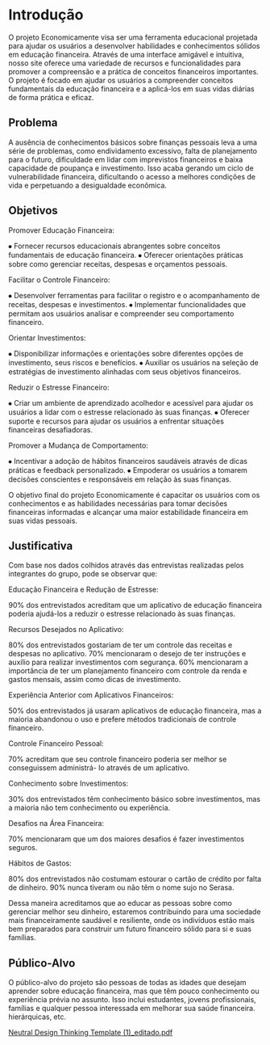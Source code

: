 # Introdução

O projeto Economicamente visa ser uma ferramenta educacional projetada para ajudar os usuários a desenvolver habilidades e conhecimentos sólidos em educação financeira. Através de uma interface amigável e intuitiva, nosso site oferece uma variedade de recursos e funcionalidades para promover a compreensão e a prática de conceitos financeiros importantes.
O projeto é focado em ajudar os usuários a compreender conceitos fundamentais da educação financeira e a aplicá-los em suas vidas diárias de forma prática e eficaz.

## Problema
A ausência de conhecimentos básicos sobre finanças pessoais leva a uma série de problemas, como endividamento excessivo, falta de planejamento para o futuro, dificuldade em lidar com imprevistos financeiros e baixa capacidade de poupança e investimento.
Isso acaba gerando um ciclo de vulnerabilidade financeira, dificultando o acesso a melhores condições de vida e perpetuando a desigualdade econômica.

## Objetivos

Promover Educação Financeira:

⦁ Fornecer recursos educacionais abrangentes sobre conceitos fundamentais de educação financeira.
⦁ Oferecer orientações práticas sobre como gerenciar receitas, despesas e orçamentos pessoais.

Facilitar o Controle Financeiro:

⦁ Desenvolver ferramentas para facilitar o registro e o acompanhamento de receitas, despesas e investimentos.
⦁ Implementar funcionalidades que permitam aos usuários analisar e compreender seu comportamento financeiro.

Orientar Investimentos:

⦁ Disponibilizar informações e orientações sobre diferentes opções de investimento, seus riscos e benefícios.
⦁ Auxiliar os usuários na seleção de estratégias de investimento alinhadas com seus objetivos financeiros.

Reduzir o Estresse Financeiro:

⦁ Criar um ambiente de aprendizado acolhedor e acessível para ajudar os usuários a lidar com o estresse relacionado às suas finanças.
⦁ Oferecer suporte e recursos para ajudar os usuários a enfrentar situações financeiras desafiadoras.

Promover a Mudança de Comportamento:

⦁ Incentivar a adoção de hábitos financeiros saudáveis através de dicas práticas e feedback personalizado.
⦁ Empoderar os usuários a tomarem decisões conscientes e responsáveis em relação às suas finanças.

O objetivo final do projeto Economicamente é capacitar os usuários com os conhecimentos e as habilidades necessárias para tomar decisões financeiras informadas e alcançar uma maior estabilidade financeira em suas vidas pessoais.

## Justificativa

Com base nos dados colhidos através das entrevistas realizadas pelos integrantes do grupo, pode se observar que:

Educação Financeira e Redução de Estresse:

90% dos entrevistados acreditam que um aplicativo de educação financeira poderia ajudá-los a reduzir o estresse relacionado às suas finanças.

Recursos Desejados no Aplicativo:

80% dos entrevistados gostariam de ter um controle das receitas e despesas no aplicativo.
70% mencionaram o desejo de ter instruções e auxílio para realizar investimentos com segurança.
60% mencionaram a importância de ter um planejamento financeiro com controle da renda e gastos mensais, assim como dicas de investimento.

Experiência Anterior com Aplicativos Financeiros:

50% dos entrevistados já usaram aplicativos de educação financeira, mas a maioria abandonou o uso e prefere métodos tradicionais de controle financeiro.

Controle Financeiro Pessoal:

70% acreditam que seu controle financeiro poderia ser melhor se conseguissem administrá- lo através de um aplicativo.

Conhecimento sobre Investimentos:

30% dos entrevistados têm conhecimento básico sobre investimentos, mas a maioria não tem conhecimento ou experiência.

Desafios na Área Financeira:

70% mencionaram que um dos maiores desafios é fazer investimentos seguros.

Hábitos de Gastos:

80% dos entrevistados não costumam estourar o cartão de crédito por falta de dinheiro.
90% nunca tiveram ou não têm o nome sujo no Serasa.

Dessa maneira acreditamos que ao educar as pessoas sobre como gerenciar melhor seu dinheiro, estaremos contribuindo para uma sociedade mais financeiramente saudável e resiliente, onde os indivíduos estão mais bem preparados para construir um futuro financeiro sólido para si e suas famílias.

## Público-Alvo

O público-alvo do projeto são pessoas de todas as idades que desejam aprender sobre educação financeira, mas que têm pouco conhecimento ou experiência prévia no assunto.
Isso inclui estudantes, jovens profissionais, famílias e qualquer pessoa interessada em melhorar sua saúde financeira. hierárquicas, etc.

[Neutral Design Thinking Template (1)_editado.pdf](https://github.com/ICEI-PUC-Minas-PBR-ADS/pbr-ads-2024-1-1-ti-aw-t1-pbr-ads-2024-1-1-aw-economicamente/files/15135616/Neutral.Design.Thinking.Template.1._editado.pdf)


